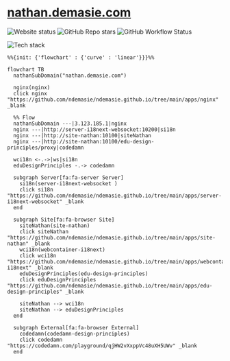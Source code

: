 # [nathan.demasie.com](https://nathan.demasie.com)

![Website status](https://img.shields.io/website-up-down-green-red/http/nathan.demasie.com.svg)
![GitHub Repo stars](https://img.shields.io/github/stars/ndemasie/ndemasie.github.io)
![GitHub Workflow Status](https://img.shields.io/github/actions/workflow/status/ndemasie/ndemasie.github.io/deploy-ec2.yml)

![Tech stack](https://skillicons.dev/icons?i=nginx,docker,nodejs,ts,astro,svelte,react)

```mermaid
%%{init: {'flowchart' : {'curve' : 'linear'}}}%%

flowchart TB
  nathanSubDomain("nathan.demasie.com")

  nginx(nginx)
  click nginx "https://github.com/ndemasie/ndemasie.github.io/tree/main/apps/nginx" _blank

  %% Flow
  nathanSubDomain ---|3.123.185.1|nginx
  nginx ---|http://server-i18next-websocket:10200|si18n
  nginx ---|http://site-nathan:10100|siteNathan
  nginx ---|http://site-nathan:10100/edu-design-principles/proxy|codedamn

  wci18n <-.->|ws|si18n
  eduDesignPrinciples -.-> codedamn

  subgraph Server[fa:fa-server Server]
    si18n(server-i18next-websocket )
    click si18n "https://github.com/ndemasie/ndemasie.github.io/tree/main/apps/server-i18next-websocket" _blank
  end

  subgraph Site[fa:fa-browser Site]
    siteNathan(site-nathan)
    click siteNathan "https://github.com/ndemasie/ndemasie.github.io/tree/main/apps/site-nathan" _blank
    wci18n(webcontainer-i18next)
    click wci18n "https://github.com/ndemasie/ndemasie.github.io/tree/main/apps/webcontainer-i18next" _blank
    eduDesignPrinciples(edu-design-principles)
    click eduDesignPrinciples "https://github.com/ndemasie/ndemasie.github.io/tree/main/apps/edu-design-principles" _blank

    siteNathan --> wci18n
    siteNathan --> eduDesignPrinciples
  end

  subgraph External[fa:fa-browser External]
    codedamn(codedamn-design-principles)
    click codedamn "https://codedamn.com/playground/qjHW2vXxppVc48uXH5UWv" _blank
  end
```
